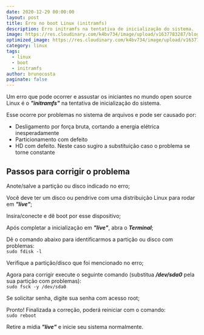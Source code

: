 ```yaml
---
date: 2020-12-29 00:00:00
layout: post
title: Erro no boot Linux (initramfs)
description: Erro initramfs na tentativa de inicialização do sistema.
image: https://res.cloudinary.com/k4bv734/image/upload/v1637783287/blog/initramfs_wuwsz0.jpg
optimized_image: https://res.cloudinary.com/k4bv734/image/upload/v1637783287/blog/initramfs_optimized_ye7cry.jpg
category: linux
tags:
  - linux
  - boot
  - initramfs
author: brunocosta
paginate: false
---
```

Um erro que pode ocorrer e assustar os iniciantes no mundo open source Linux é o ***"initramfs"*** na tentativa de inicialização do sistema.


Esse ocorre por problemas no sistema de arquivos e pode ser causado por:
* Desligamento por força bruta, cortando a energia elétrica inesperadamente
* Particionamento com defeito
* HD com defeito. Neste caso sugiro a substituição caso o problema se torne constante


## Passos para corrigir o problema 

Anote/salve a partição ou disco indicado no erro;


Você deve ter um disco ou pendrive com uma distribuição Linux para rodar em ***"live"***;


Insira/conecte e dê boot por esse dispositivo;


Após completar a inicialização em ***"live"***, abra o ***Terminal***;


Dê o comando abaixo para identificarmos a partição ou disco com problemas:  
`sudo fdisk -l` 


Verifique a partição/disco que foi mencionado no erro;


Agora para corrigir execute o seguinte comando (substitua ***/dev/sda0*** pela sua partição com problemas):  
`sudo fsck -y /dev/sda0`


Se solicitar senha, digite sua senha com acesso root; 


Pronto! Finalizada a correção, poderá reiniciar com o comando:   
`sudo reboot` 


Retire a mídia ***"live"*** e inicie seu sistema normalmente.

